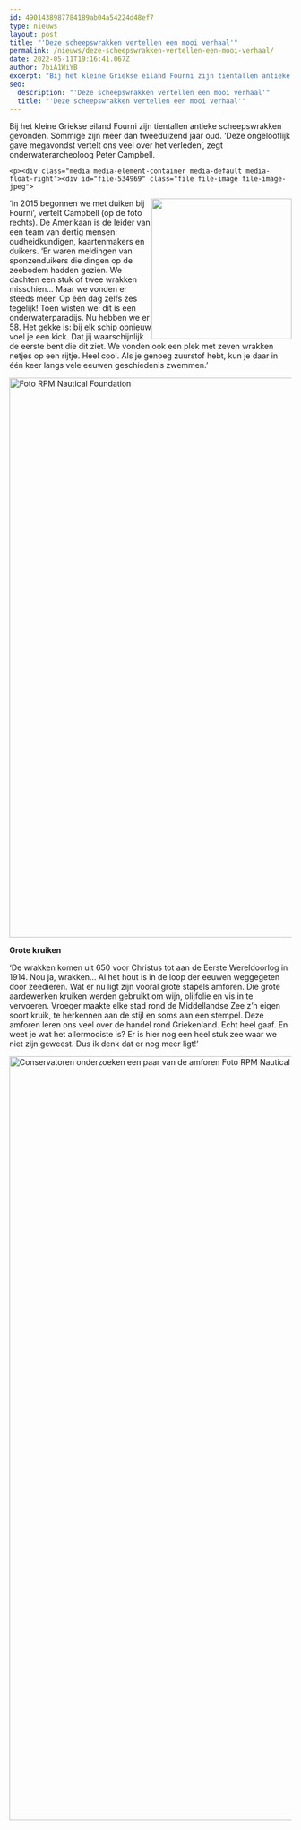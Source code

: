 ```yaml
---
id: 4901438987784189ab04a54224d48ef7
type: nieuws
layout: post
title: "'Deze scheepswrakken vertellen een mooi verhaal'"
permalink: /nieuws/deze-scheepswrakken-vertellen-een-mooi-verhaal/
date: 2022-05-11T19:16:41.067Z
author: 7biA1WiYB
excerpt: "Bij het kleine Griekse eiland Fourni zijn tientallen antieke scheepswrakken gevonden. Sommige zijn meer dan tweeduizend jaar oud. ‘Deze ongelooflijk gave megavondst vertelt ons veel over het verleden’, zegt onderwaterarcheoloog Peter Campbell.  "
seo:
  description: "'Deze scheepswrakken vertellen een mooi verhaal'"
  title: "'Deze scheepswrakken vertellen een mooi verhaal'"
---
```

Bij het kleine Griekse eiland Fourni zijn tientallen antieke scheepswrakken gevonden. Sommige zijn meer dan tweeduizend jaar oud. ‘Deze ongelooflijk gave megavondst vertelt ons veel over het verleden’, zegt onderwaterarcheoloog Peter Campbell.  

    <p><div class="media media-element-container media-default media-float-right"><div id="file-534969" class="file file-image file-image-jpeg">

        
  
  <div class="content">
    <img height="960" width="957" style="font-size: 13.008px; width: 250px; height: 251px; float: right;" class="media-element file-default" data-delta="3" src="https://original.sevendays.nl/sites/default/files/Peter-Campbell.jpg" alt="">  </div>

  
</div>
</div>
<p>‘In 2015 begonnen we met duiken bij Fourni’, vertelt Campbell (op de foto rechts). De Amerikaan is de leider van een team van dertig mensen: oudheidkundigen, kaartenmakers en duikers. ‘Er waren meldingen van sponzenduikers die dingen op de zeebodem hadden gezien. We dachten een stuk of twee wrakken misschien... Maar we vonden er steeds meer. Op één dag zelfs zes tegelijk! Toen wisten we: dit is een onderwaterparadijs. Nu hebben we er 58. Het gekke is: bij elk schip opnieuw voel je een kick. Dat jij waarschijnlijk de eerste bent die dit ziet. We vonden ook een plek met zeven wrakken netjes op een rijtje. Heel cool. Als je genoeg zuurstof hebt, kun je daar in één keer langs vele eeuwen geschiedenis zwemmen.’<br><div class="media media-element-container media-default"><div id="file-534964" class="file file-image file-image-jpeg">

        
  
  <div class="content">
    <img alt="Foto RPM Nautical Foundation" title="Foto RPM Nautical Foundation" height="1000" width="1500" class="media-element file-default" data-delta="1" src="https://original.sevendays.nl/sites/default/files/578ca9dd6521b.jpg">  </div>

  
</div>
</div>
<p><strong>Grote kruiken</strong></p>
<p>‘De wrakken komen uit 650 voor Christus tot aan de Eerste Wereldoorlog in 1914. Nou ja, wrakken… Al het hout is in de loop der eeuwen weggegeten door zeedieren. Wat er nu ligt zijn vooral grote stapels amforen. Die grote aardewerken kruiken werden gebruikt om wijn, olijfolie en vis in te vervoeren. Vroeger maakte elke stad rond de Middellandse Zee z’n eigen soort kruik, te herkennen aan de stijl en soms aan een stempel. Deze amforen leren ons veel over de handel rond Griekenland. Echt heel gaaf. En weet je wat het allermooiste is? Er is hier nog een heel stuk zee waar we niet zijn geweest. Dus ik denk dat er nog meer ligt!’ <br><div class="media media-element-container media-default"><div id="file-534968" class="file file-image file-image-jpeg">

        
  
  <div class="content">
    <img alt="Conservatoren onderzoeken een paar van de amforen  Foto RPM Nautical Foundation" title="Conservatoren onderzoeken een paar van de amforen  Foto RPM Nautical Foundation" height="1365" width="2048" class="media-element file-default" data-delta="2" src="https://original.sevendays.nl/sites/default/files/rpm_1027-fourni-conservators.jpg">  </div>

  
</div>
</div>  
